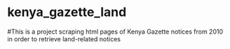 # kenya_gazette_land

#This is a project scraping html pages of Kenya Gazette notices from 2010 in order to retrieve land-related notices
